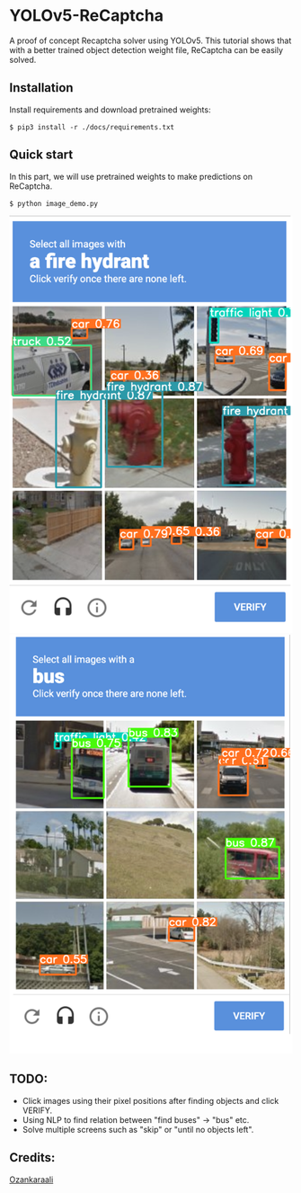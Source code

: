 # YOLOv5-ReCaptcha

A proof of concept Recaptcha solver using YOLOv5. This tutorial shows that with a better trained object detection weight file, ReCaptcha can be easily solved.

## Installation

Install requirements and download pretrained weights:

```
$ pip3 install -r ./docs/requirements.txt
```

## Quick start

In this part, we will use pretrained weights to make predictions on ReCaptcha.

```
$ python image_demo.py
```
![find](docs/find_result.png)
![find2](docs/find2_result.png)


## TODO:

- Click images using their pixel positions after finding objects and click VERIFY.
- Using NLP to find relation between "find buses" -> "bus" etc.
- Solve multiple screens such as "skip" or "until no objects left".

## Credits:
[Ozankaraali](https://github.com/ozankaraali/yolov3-recaptcha)
